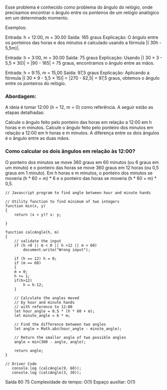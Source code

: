 Esse problema é conhecido como problema do ângulo do relógio, onde precisamos encontrar o ângulo entre os ponteiros de um relógio analógico em um determinado momento.

Exemplos:

Entrada: h = 12:00, m = 30.00
Saída: 165 graus
Explicação: O ângulo entre os ponteiros das horas e dos minutos é calculado usando a fórmula |( 30h - 5,5m)|.

Entrada: h = 3:00, m = 30.00
Saída: 75 graus
Explicação: Usando |( 30 × 3 - 5,5 × 30)| = |90 - 165| = 75 graus, encontramos o ângulo entre as mãos.

Entrada: h = 9:15, m = 15,00
Saída: 97,5 graus
Explicação: Aplicando a fórmula |( 30 × 9 - 5,5 × 15)| = |270 - 82,5| = 97,5 graus, obtemos o ângulo entre os ponteiros do relógio.


### Abordagem: 
A ideia é tomar 12:00 (h = 12, m = 0) como referência. A seguir estão as etapas detalhadas:

Calcule o ângulo feito pelo ponteiro das horas em relação a 12:00 em h horas e m minutos. 
Calcule o ângulo feito pelo ponteiro dos minutos em relação a 12:00 em h horas e m minutos. 
A diferença entre os dois ângulos é o ângulo entre as duas mãos.

### Como calcular os dois ângulos em relação às 12:00?

O ponteiro dos minutos se move 360 graus em 60 minutos (ou 6 graus em um minuto) e o ponteiro das horas se move 360 graus em 12 horas (ou 0,5 graus em 1 minuto). Em h horas e m minutos, o ponteiro dos minutos se moveria (h * 60 + m) * 6 e o ponteiro das horas se moveria (h * 60 + m) * 0,5. 

```
// Javascript program to find angle between hour and minute hands 

// Utility function to find minimum of two integers 
function min(x, y) 
{ 
    return (x < y)? x: y; 
    
} 

function calcAngle(h, m) 
{ 
    // validate the input 
    if (h <0 || m < 0 || h >12 || m > 60) 
        document.write("Wrong input"); 

    if (h == 12) h = 0; 
    if (m == 60)
    {
    m = 0;
    h += 1;
    if(h>12)
        h = h-12;
    } 

    // Calculate the angles moved 
    // by hour and minute hands 
    // with reference to 12:00 
    let hour_angle = 0.5 * (h * 60 + m); 
    let minute_angle = 6 * m; 

    // Find the difference between two angles 
    let angle = Math.abs(hour_angle - minute_angle); 

    // Return the smaller angle of two possible angles 
    angle = min(360 - angle, angle); 

    return angle; 
} 

// Driver Code 
   console.log (calcAngle(9, 60)); 
   console.log (calcAngle(3, 30));
```

Saída
60
75
Complexidade do tempo: O(1)
Espaço auxiliar: O(1)

